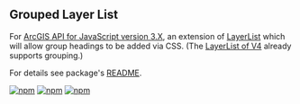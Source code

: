 Grouped Layer List
------------------

For [ArcGIS API for JavaScript version 3.X], an extension of [LayerList] which will allow group headings to be added via CSS. (The [LayerList of V4][LayerListV4] already supports grouping.)

For details see package's [README](packages/grouped-layer-list/README.md).

[![npm](https://img.shields.io/npm/v/@wsdot/grouped-layer-list.svg?style=flat-square)][package]
[![npm](https://img.shields.io/npm/l/@wsdot/grouped-layer-list.svg?style=flat-square)][package]
[![npm](https://img.shields.io/npm/dm/@wsdot/grouped-layer-list.svg?style=flat-square)][package]

[ArcGIS API for JavaScript version 3.X]:https://developers.arcgis.com/javascript/3
[LayerList]:https://developers.arcgis.com/javascript/3/jsapi/layerlist-amd.html
[LayerListV4]:https://developers.arcgis.com/javascript/latest/api-reference/esri-widgets-LayerList.html
[package]:https://www.npmjs.org/package/@wsdot/grouped-layer-list